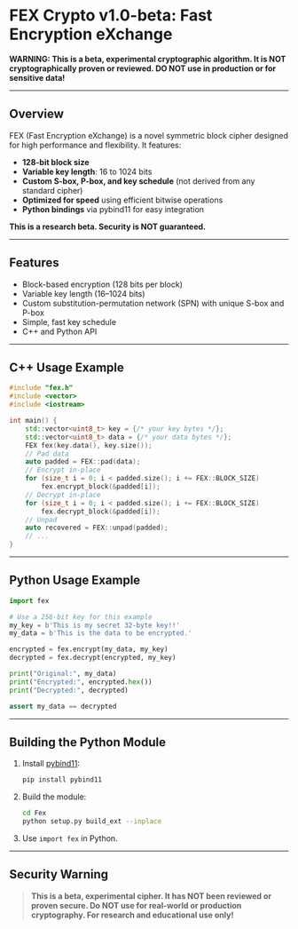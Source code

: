 # FEX Crypto v1.0-beta: Fast Encryption eXchange

**WARNING: This is a beta, experimental cryptographic algorithm. It is NOT cryptographically proven or reviewed. DO NOT use in production or for sensitive data!**

---

## Overview
FEX (Fast Encryption eXchange) is a novel symmetric block cipher designed for high performance and flexibility. It features:
- **128-bit block size**
- **Variable key length**: 16 to 1024 bits
- **Custom S-box, P-box, and key schedule** (not derived from any standard cipher)
- **Optimized for speed** using efficient bitwise operations
- **Python bindings** via pybind11 for easy integration

**This is a research beta. Security is NOT guaranteed.**

---

## Features
- Block-based encryption (128 bits per block)
- Variable key length (16–1024 bits)
- Custom substitution-permutation network (SPN) with unique S-box and P-box
- Simple, fast key schedule
- C++ and Python API

---

## C++ Usage Example

```cpp
#include "fex.h"
#include <vector>
#include <iostream>

int main() {
    std::vector<uint8_t> key = {/* your key bytes */};
    std::vector<uint8_t> data = {/* your data bytes */};
    FEX fex(key.data(), key.size());
    // Pad data
    auto padded = FEX::pad(data);
    // Encrypt in-place
    for (size_t i = 0; i < padded.size(); i += FEX::BLOCK_SIZE)
        fex.encrypt_block(&padded[i]);
    // Decrypt in-place
    for (size_t i = 0; i < padded.size(); i += FEX::BLOCK_SIZE)
        fex.decrypt_block(&padded[i]);
    // Unpad
    auto recovered = FEX::unpad(padded);
    // ...
}
```

---

## Python Usage Example

```python
import fex

# Use a 256-bit key for this example
my_key = b'This is my secret 32-byte key!!'
my_data = b'This is the data to be encrypted.'

encrypted = fex.encrypt(my_data, my_key)
decrypted = fex.decrypt(encrypted, my_key)

print("Original:", my_data)
print("Encrypted:", encrypted.hex())
print("Decrypted:", decrypted)

assert my_data == decrypted
```

---

## Building the Python Module

1. Install [pybind11](https://github.com/pybind/pybind11):
   ```sh
   pip install pybind11
   ```
2. Build the module:
   ```sh
   cd Fex
   python setup.py build_ext --inplace
   ```
3. Use `import fex` in Python.

---

## Security Warning

> **This is a beta, experimental cipher. It has NOT been reviewed or proven secure. Do NOT use for real-world or production cryptography. For research and educational use only!** 